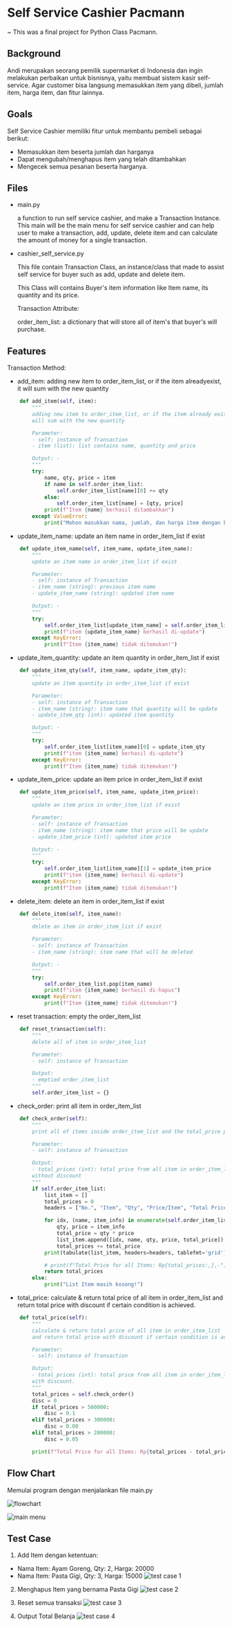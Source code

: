 
# Self Service Cashier Pacmann
~ This was a final project for Python Class Pacmann.

## Background
Andi merupakan seorang pemilik supermarket di Indonesia dan ingin melakukan perbaikan untuk bisnisnya, yaitu membuat sistem kasir self-service. Agar customer bisa langsung memasukkan item yang dibeli, jumlah item, harga item, dan fitur lainnya.

## Goals
Self Service Cashier memiliki fitur untuk membantu pembeli sebagai berikut:
- Memasukkan item beserta jumlah dan harganya
- Dapat mengubah/menghapus item yang telah ditambahkan
- Mengecek semua pesanan beserta harganya.

## Files
- main.py
    
    a function to run self service cashier, and make a Transaction Instance. This main will be the main menu for self service cashier and can help user to make a transaction, add, update, delete item and can calculate the amount of money for a single transaction.

- cashier_self_service.py

    This file contain Transaction Class, an instance/class that made to assist self service for buyer such as add, update and delete item.

    This Class will contains Buyer's item information like Item name, its quantity and its price.

    Transaction Attribute:
    
    order_item_list: a dictionary that will store all of item's that buyer's will purchase.

## Features
Transaction Method:
- add_item: adding new item to order_item_list, or if the item alreadyexist, it will sum with the new quantity
```python
    def add_item(self, item):
        """
        adding new item to order_item_list, or if the item already exist, it
        will sum with the new quantity

        Parameter:
        - self: instance of Transaction
        - item (list): list contains name, quantity and price

        Output: -
        """
        try:
            name, qty, price = item
            if name in self.order_item_list:
                self.order_item_list[name][0] += qty
            else:
                self.order_item_list[name] = [qty, price]
            print(f"Item {name} berhasil ditambahkan")
        except ValueError:
            print("Mohon masukkan nama, jumlah, dan harga item dengan benar!")
```

- update_item_name: update an item name in order_item_list if exist
```python
    def update_item_name(self, item_name, update_item_name):
        """
        update an item name in order_item_list if exist

        Parameter:
        - self: instance of Transaction
        - item_name (string): previous item name
        - update_item_name (string): updated item name

        Output: -
        """
        try:
            self.order_item_list[update_item_name] = self.order_item_list.pop(item_name)
            print(f"item {update_item_name} berhasil di-update")
        except KeyError:
            print(f"Item {item_name} tidak ditemukan!")
```

- update_item_quantity: update an item quantity in order_item_list if exist
```python
    def update_item_qty(self, item_name, update_item_qty):
        """
        update an item quantity in order_item_list if exist

        Parameter:
        - self: instance of Transaction
        - item_name (string): item name that quantity will be update
        - update_item_qty (int): updated item quantity

        Output: -
        """
        try:
            self.order_item_list[item_name][0] = update_item_qty
            print(f"item {item_name} berhasil di-update")
        except KeyError:
            print(f"Item {item_name} tidak ditemukan!")
```

- update_item_price: update an item price in order_item_list if exist
```python
    def update_item_price(self, item_name, update_item_price):
        """
        update an item price in order_item_list if exist

        Parameter:
        - self: instance of Transaction
        - item_name (string): item name that price will be update
        - update_item_price (int): updated item price

        Output: -
        """
        try:
            self.order_item_list[item_name][1] = update_item_price
            print(f"item {item_name} berhasil di-update")
        except KeyError:
            print(f"Item {item_name} tidak ditemukan!")
```

- delete_item: delete an item in order_item_list if exist
```python
    def delete_item(self, item_name):
        """
        delete an item in order_item_list if exist

        Parameter:
        - self: instance of Transaction
        - item_name (string): item name that will be deleted

        Output: -
        """
        try:
            self.order_item_list.pop(item_name)
            print(f"item {item_name} berhasil di-hapus")
        except KeyError:
            print(f"Item {item_name} tidak ditemukan!")
```

- reset transaction: empty the order_item_list
```python
    def reset_transaction(self):
        """
        delete all of item in order_item_list

        Parameter:
        - self: instance of Transaction

        Output:
        - emptied order_item_list
        """
        self.order_item_list = {}
```

- check_order: print all item in order_item_list
```python
    def check_order(self):
        """
        print all of items inside order_item_list and the total_price per item

        Parameter:
        - self: instance of Transaction

        Output:
        - total_prices (int): total price from all item in order_item_list
        without discount
        """
        if self.order_item_list:
            list_item = []
            total_prices = 0
            headers = ["No.", "Item", "Qty", "Price/Item", "Total Price"]

            for idx, (name, item_info) in enumerate(self.order_item_list.items(), start=1):
                qty, price = item_info
                total_price = qty * price
                list_item.append([idx, name, qty, price, total_price])
                total_prices += total_price
            print(tabulate(list_item, headers=headers, tablefmt='grid'))

            # print(f"Total Price for all Items: Rp{total_prices:,},-")
            return total_prices
        else:
            print("List Item masih kosong!")
```

- total_price: calculate & return total price of all item in order_item_list and return total price with discount if certain condition is achieved.
```python
    def total_price(self):
        """
        calculate & return total price of all item in order_item_list
        and return total price with discount if certain condition is achieved.

        Parameter:
        - self: instance of Transaction

        Output:
        - total_prices (int): total price from all item in order_item_list
        with discount.
        """
        total_prices = self.check_order()
        disc = 0
        if total_prices > 500000:
            disc = 0.1
        elif total_prices > 300000:
            disc = 0.08
        elif total_prices > 200000:
            disc = 0.05

        print(f"Total Price for all Items: Rp{total_prices - total_prices * disc:,}-")
```

## Flow Chart
Memulai program dengan menjalankan file main.py

![flowchart](https://drive.google.com/uc?export=view&id=1sg0y2AdwY5hJgtWDhpyC9MdtX99cARmJ)

![main menu](https://drive.google.com/uc?export=view&id=1pmXAu842SUicKbkGh_ebdxagochK9fZv)

## Test Case
1. Add Item dengan ketentuan:
- Nama Item: Ayam Goreng, Qty: 2, Harga: 20000
- Nama Item: Pasta Gigi, Qty: 3, Harga: 15000
![test case 1](https://drive.google.com/uc?export=view&id=1ezC6Z-WZPqvBx3lFIRkXohAc45TeYIP9)

2. Menghapus Item yang bernama Pasta Gigi
![test case 2](https://drive.google.com/uc?export=view&id=1AhrItjHHz0Q1oyeubWNGOuPccoCvqwrs)

3. Reset semua transaksi
![test case 3](https://drive.google.com/uc?export=view&id=1ue4YbLkffh0iltUHZa5IwPvnD7UMakri)

4. Output Total Belanja
![test case 4](https://drive.google.com/uc?export=view&id=1aqEINIiPHMbe7mpJOq_Gw4Dwdyp8toW_)
